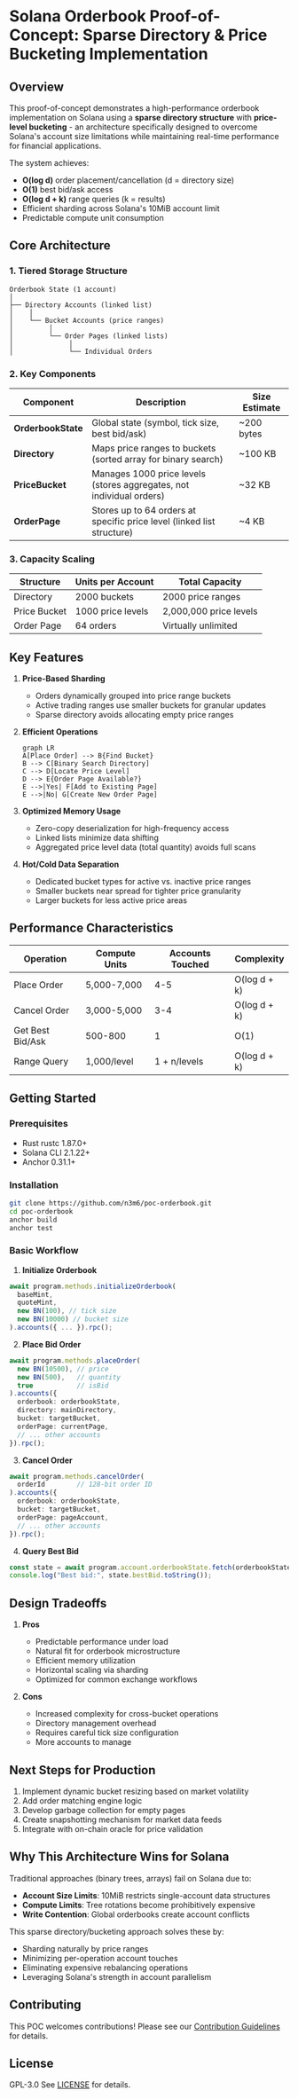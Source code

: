 # Solana Orderbook Proof-of-Concept: Sparse Directory & Price Bucketing Implementation

## Overview

This proof-of-concept demonstrates a high-performance orderbook implementation on Solana using a **sparse directory structure** with **price-level bucketing** - an architecture specifically designed to overcome Solana's account size limitations while maintaining real-time performance for financial applications.

The system achieves:
- **O(log d)** order placement/cancellation (d = directory size)
- **O(1)** best bid/ask access
- **O(log d + k)** range queries (k = results)
- Efficient sharding across Solana's 10MiB account limit
- Predictable compute unit consumption

## Core Architecture

### 1. Tiered Storage Structure

```
Orderbook State (1 account)
│
├── Directory Accounts (linked list)
│    │
│    └── Bucket Accounts (price ranges)
│         │
│         └── Order Pages (linked lists)
│              │
│              └── Individual Orders
```

### 2. Key Components

| Component          | Description                                                                 | Size Estimate |
|--------------------|-----------------------------------------------------------------------------|--------------|
| **OrderbookState** | Global state (symbol, tick size, best bid/ask)                              | ~200 bytes   |
| **Directory**      | Maps price ranges to buckets (sorted array for binary search)               | ~100 KB      |
| **PriceBucket**    | Manages 1000 price levels (stores aggregates, not individual orders)        | ~32 KB       |
| **OrderPage**      | Stores up to 64 orders at specific price level (linked list structure)      | ~4 KB        |

### 3. Capacity Scaling

| Structure       | Units per Account | Total Capacity          |
|-----------------|-------------------|-------------------------|
| Directory       | 2000 buckets      | 2000 price ranges       |
| Price Bucket    | 1000 price levels | 2,000,000 price levels  |
| Order Page      | 64 orders         | Virtually unlimited     |

## Key Features

1. **Price-Based Sharding**
    - Orders dynamically grouped into price range buckets
    - Active trading ranges use smaller buckets for granular updates
    - Sparse directory avoids allocating empty price ranges

2. **Efficient Operations**
   ```mermaid
   graph LR
   A[Place Order] --> B{Find Bucket}
   B --> C[Binary Search Directory]
   C --> D[Locate Price Level]
   D --> E{Order Page Available?}
   E -->|Yes| F[Add to Existing Page]
   E -->|No| G[Create New Order Page]
   ```

3. **Optimized Memory Usage**
    - Zero-copy deserialization for high-frequency access
    - Linked lists minimize data shifting
    - Aggregated price level data (total quantity) avoids full scans

4. **Hot/Cold Data Separation**
    - Dedicated bucket types for active vs. inactive price ranges
    - Smaller buckets near spread for tighter price granularity
    - Larger buckets for less active price areas

## Performance Characteristics

| Operation        | Compute Units | Accounts Touched | Complexity        |
|------------------|---------------|------------------|-------------------|
| Place Order      | 5,000-7,000   | 4-5              | O(log d + k)      |
| Cancel Order     | 3,000-5,000   | 3-4              | O(log d + k)      |
| Get Best Bid/Ask | 500-800       | 1                | O(1)             |
| Range Query      | 1,000/level   | 1 + n/levels     | O(log d + k)      |

## Getting Started

### Prerequisites
- Rust rustc 1.87.0+
- Solana CLI 2.1.22+
- Anchor 0.31.1+

### Installation
```bash
git clone https://github.com/n3m6/poc-orderbook.git
cd poc-orderbook
anchor build
anchor test
```

### Basic Workflow

1. **Initialize Orderbook**
```typescript
await program.methods.initializeOrderbook(
  baseMint, 
  quoteMint,
  new BN(100), // tick size
  new BN(10000) // bucket size
).accounts({ ... }).rpc();
```

2. **Place Bid Order**
```typescript
await program.methods.placeOrder(
  new BN(10500), // price
  new BN(500),   // quantity
  true           // isBid
).accounts({
  orderbook: orderbookState,
  directory: mainDirectory,
  bucket: targetBucket,
  orderPage: currentPage,
  // ... other accounts
}).rpc();
```

3. **Cancel Order**
```typescript
await program.methods.cancelOrder(
  orderId        // 128-bit order ID
).accounts({
  orderbook: orderbookState,
  bucket: targetBucket,
  orderPage: pageAccount,
  // ... other accounts
}).rpc();
```

4. **Query Best Bid**
```typescript
const state = await program.account.orderbookState.fetch(orderbookState);
console.log("Best bid:", state.bestBid.toString());
```

## Design Tradeoffs

1. **Pros**
    - Predictable performance under load
    - Natural fit for orderbook microstructure
    - Efficient memory utilization
    - Horizontal scaling via sharding
    - Optimized for common exchange workflows

2. **Cons**
    - Increased complexity for cross-bucket operations
    - Directory management overhead
    - Requires careful tick size configuration
    - More accounts to manage

## Next Steps for Production

1. Implement dynamic bucket resizing based on market volatility
2. Add order matching engine logic
3. Develop garbage collection for empty pages
4. Create snapshotting mechanism for market data feeds
5. Integrate with on-chain oracle for price validation

## Why This Architecture Wins for Solana

Traditional approaches (binary trees, arrays) fail on Solana due to:
- **Account Size Limits**: 10MiB restricts single-account data structures
- **Compute Limits**: Tree rotations become prohibitively expensive
- **Write Contention**: Global orderbooks create account conflicts

This sparse directory/bucketing approach solves these by:
- Sharding naturally by price ranges
- Minimizing per-operation account touches
- Eliminating expensive rebalancing operations
- Leveraging Solana's strength in account parallelism

## Contributing

This POC welcomes contributions! Please see our [Contribution Guidelines](CONTRIBUTING.md) for details.

## License

GPL-3.0 See [LICENSE](LICENSE) for details.